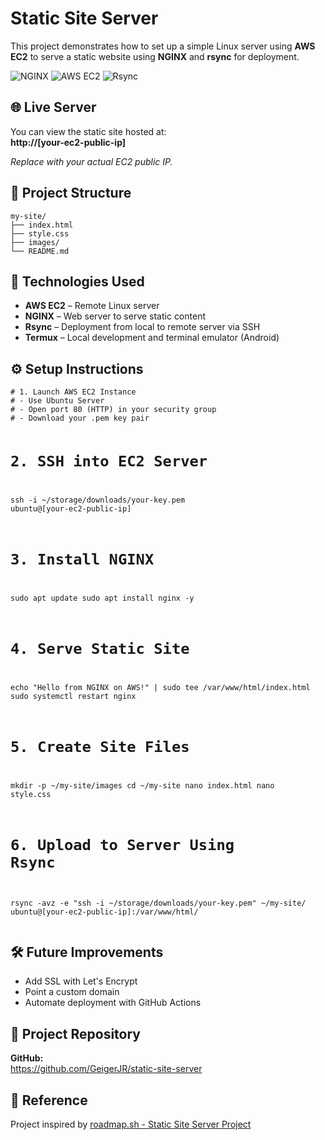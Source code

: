 <h1>Static Site Server</h1>

  <p>This project demonstrates how to set up a simple Linux server using <strong>AWS EC2</strong> to serve a static website using <strong>NGINX</strong> and <strong>rsync</strong> for deployment.</p>

  <div class="section">
    <img class="badge" src="https://img.shields.io/badge/NGINX-009900?style=for-the-badge&logo=nginx&logoColor=white" alt="NGINX" />
    <img class="badge" src="https://img.shields.io/badge/AWS_EC2-FF9900?style=for-the-badge&logo=amazon-aws&logoColor=white" alt="AWS EC2" />
    <img class="badge" src="https://img.shields.io/badge/Rsync-000000?style=for-the-badge" alt="Rsync" />
  </div>

  <div class="section">
    <h2>🌐 Live Server</h2>
    <p>You can view the static site hosted at:<br><strong>http://[your-ec2-public-ip]</strong></p>
    <p><em>Replace with your actual EC2 public IP.</em></p>
  </div>

  <div class="section">
    <h2>📁 Project Structure</h2>
    <pre><code>my-site/
├── index.html
├── style.css
├── images/
└── README.md
</code></pre>
  </div>

  <div class="section">
    <h2>🚀 Technologies Used</h2>
    <ul>
      <li><strong>AWS EC2</strong> – Remote Linux server</li>
      <li><strong>NGINX</strong> – Web server to serve static content</li>
      <li><strong>Rsync</strong> – Deployment from local to remote server via SSH</li>
      <li><strong>Termux</strong> – Local development and terminal emulator (Android)</li>
    </ul>
  </div>

  <div class="section">
    <h2>⚙️ Setup Instructions</h2>
    <pre><code># 1. Launch AWS EC2 Instance
# - Use Ubuntu Server
# - Open port 80 (HTTP) in your security group
# - Download your .pem key pair

# 2. SSH into EC2 Server
ssh -i ~/storage/downloads/your-key.pem ubuntu@[your-ec2-public-ip]

# 3. Install NGINX
sudo apt update
sudo apt install nginx -y

# 4. Serve Static Site
echo "Hello from NGINX on AWS!" | sudo tee /var/www/html/index.html
sudo systemctl restart nginx

# 5. Create Site Files
mkdir -p ~/my-site/images
cd ~/my-site
nano index.html
nano style.css

# 6. Upload to Server Using Rsync
rsync -avz -e "ssh -i ~/storage/downloads/your-key.pem" ~/my-site/ ubuntu@[your-ec2-public-ip]:/var/www/html/
</code></pre>
  </div>

  <div class="section">
    <h2>🛠 Future Improvements</h2>
    <ul>
      <li>Add SSL with Let's Encrypt</li>
      <li>Point a custom domain</li>
      <li>Automate deployment with GitHub Actions</li>
    </ul>
  </div>

  <div class="section">
    <h2>🔗 Project Repository</h2>
    <p><strong>GitHub:</strong><br>
    <a href="https://github.com/GeigerJR/static-site-server" target="_blank">https://github.com/GeigerJR/static-site-server</a></p>
  </div>

  <div class="section">
    <h2>🔖 Reference</h2>
    <p>Project inspired by <a href="https://roadmap.sh/projects/static-site-server" target="_blank">roadmap.sh - Static Site Server Project</a></p>
  </div>
</body>
</html>
